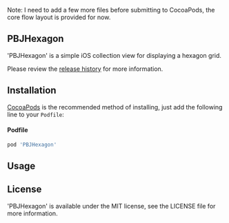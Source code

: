 Note: I need to add a few more files before submitting to CocoaPods, the core flow layout is provided for now.

## PBJHexagon
'PBJHexagon' is a simple iOS collection view for displaying a hexagon grid. 

Please review the [release history](https://github.com/piemonte/PBJHexagon/releases) for more information.

## Installation

[CocoaPods](http://cocoapods.org) is the recommended method of installing, just add the following line to your `Podfile`:

#### Podfile

```ruby
pod 'PBJHexagon'
```

## Usage


## License

'PBJHexagon' is available under the MIT license, see the LICENSE file for more information.